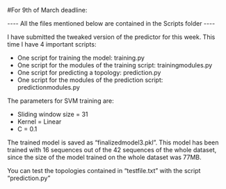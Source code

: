 #For 9th of March deadline:

---- All the files mentioned below are contained in the Scripts folder ----

I have submitted the tweaked version of the predictor for this week. This time I have 4 important scripts:
-	One script for training the model: training.py
-	One script for the modules of the training script: trainingmodules.py
-	One script for predicting a topology: prediction.py
-	One script for the modules of the prediction script: predictionmodules.py

The parameters for SVM training are:
-	Sliding window size = 31
-	Kernel = Linear
-	C = 0.1

The trained model is saved as “finalizedmodel3.pkl”. This model has been trained with 16 sequences out of the 42 sequences of the whole dataset, since the size of the model trained on the whole dataset was 77MB.

You can test the topologies contained in “testfile.txt” with the script “prediction.py”

